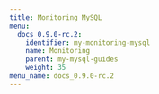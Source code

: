 ```yaml
---
title: Monitoring MySQL
menu:
  docs_0.9.0-rc.2:
    identifier: my-monitoring-mysql
    name: Monitoring
    parent: my-mysql-guides
    weight: 35
menu_name: docs_0.9.0-rc.2
---
```


